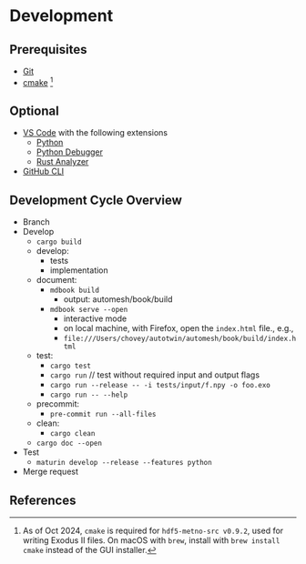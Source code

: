 # Development

## Prerequisites

* [Git](https://git-scm.com/)
* [cmake](https://cmake.org/download/) [^cmake_2024]
## Optional

* [VS Code](https://code.visualstudio.com/) with the following extensions
  * [Python](https://marketplace.visualstudio.com/items?itemName=ms-python.python)
  * [Python Debugger](https://marketplace.visualstudio.com/items?itemName=ms-python.debugpy)
  * [Rust Analyzer](https://marketplace.visualstudio.com/items?itemName=rust-lang.rust-analyzer)
* [GitHub CLI](https://cli.github.com)

## Development Cycle Overview

* Branch
* Develop
  * `cargo build`
  * develop:
    * tests
    * implementation
  * document:
    * `mdbook build`
       * output: automesh/book/build
    * `mdbook serve --open`
      * interactive mode
      * on local machine, with Firefox, open the `index.html` file., e.g.,
      * `file:///Users/chovey/autotwin/automesh/book/build/index.html`
  * test:
    * `cargo test`
    * `cargo run`  // test without required input and output flags
    * `cargo run --release -- -i tests/input/f.npy -o foo.exo`
    * `cargo run -- --help`
  * precommit:
    * `pre-commit run --all-files`
  * clean:
    * `cargo clean`
  * `cargo doc --open`
* Test
  * `maturin develop --release --features python`
* Merge request

## References

[^cmake_2024]: As of Oct 2024, `cmake` is required for `hdf5-metno-src v0.9.2`, used for writing Exodus II files.  On macOS with `brew`, install with `brew install cmake` instead of the GUI installer.
